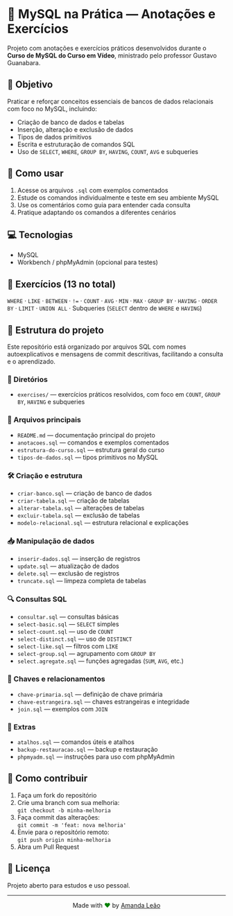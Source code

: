 # 🐬 MySQL na Prática — Anotações e Exercícios

Projeto com anotações e exercícios práticos desenvolvidos durante o **Curso de MySQL do Curso em Vídeo**, ministrado pelo professor Gustavo Guanabara.

## 🧠 Objetivo

Praticar e reforçar conceitos essenciais de bancos de dados relacionais com foco no MySQL, incluindo:

- Criação de banco de dados e tabelas  
- Inserção, alteração e exclusão de dados  
- Tipos de dados primitivos  
- Escrita e estruturação de comandos SQL  
- Uso de `SELECT`, `WHERE`, `GROUP BY`, `HAVING`, `COUNT`, `AVG` e subqueries

## 🚀 Como usar

1. Acesse os arquivos `.sql` com exemplos comentados  
2. Estude os comandos individualmente e teste em seu ambiente MySQL  
3. Use os comentários como guia para entender cada consulta  
4. Pratique adaptando os comandos a diferentes cenários

## 💻 Tecnologias

- MySQL  
- Workbench / phpMyAdmin (opcional para testes)

## 🧪 Exercícios (13 no total)

`WHERE` · `LIKE` · `BETWEEN` · `!=` · `COUNT` · `AVG` · `MIN` · `MAX` · `GROUP BY` · `HAVING` · `ORDER BY` · `LIMIT` · `UNION ALL` · Subqueries (`SELECT` dentro de `WHERE` e `HAVING`)

## 📁 Estrutura do projeto

Este repositório está organizado por arquivos SQL com nomes autoexplicativos e mensagens de commit descritivas, facilitando a consulta e o aprendizado.

### 📂 Diretórios

- `exercises/` — exercícios práticos resolvidos, com foco em `COUNT`, `GROUP BY`, `HAVING` e subqueries

### 📄 Arquivos principais

- `README.md` — documentação principal do projeto
- `anotacoes.sql` — comandos e exemplos comentados
- `estrutura-do-curso.sql` — estrutura geral do curso
- `tipos-de-dados.sql` — tipos primitivos no MySQL

### 🛠️ Criação e estrutura

- `criar-banco.sql` — criação de banco de dados  
- `criar-tabela.sql` — criação de tabelas  
- `alterar-tabela.sql` — alterações de tabelas  
- `excluir-tabela.sql` — exclusão de tabelas  
- `modelo-relacional.sql` — estrutura relacional e explicações

### 📥 Manipulação de dados

- `inserir-dados.sql` — inserção de registros  
- `update.sql` — atualização de dados  
- `delete.sql` — exclusão de registros  
- `truncate.sql` — limpeza completa de tabelas

### 🔍 Consultas SQL

- `consultar.sql` — consultas básicas  
- `select-basic.sql` — `SELECT` simples  
- `select-count.sql` — uso de `COUNT`  
- `select-distinct.sql` — uso de `DISTINCT`  
- `select-like.sql` — filtros com `LIKE`  
- `select-group.sql` — agrupamento com `GROUP BY`  
- `select.agregate.sql` — funções agregadas (`SUM`, `AVG`, etc.)

### 🔑 Chaves e relacionamentos

- `chave-primaria.sql` — definição de chave primária  
- `chave-estrangeira.sql` — chaves estrangeiras e integridade  
- `join.sql` — exemplos com `JOIN`

### 🧰 Extras

- `atalhos.sql` — comandos úteis e atalhos  
- `backup-restauracao.sql` — backup e restauração  
- `phpmyadm.sql` — instruções para uso com phpMyAdmin

## 🤝 Como contribuir

1. Faça um fork do repositório  
2. Crie uma branch com sua melhoria:  
   `git checkout -b minha-melhoria`  
3. Faça commit das alterações:  
   `git commit -m 'feat: nova melhoria'`  
4. Envie para o repositório remoto:  
   `git push origin minha-melhoria`  
5. Abra um Pull Request

## 📄 Licença

Projeto aberto para estudos e uso pessoal.

---

<p align="center">
  Made with <span style="color:green;">&#10084;&#65039;</span> by <a href="https://www.linkedin.com/in/iamandaleao" target="_blank">Amanda Leão</a>
</p>
